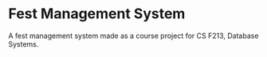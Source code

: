 # Fest Management System

A fest management system made as a course project for CS F213, Database Systems.
